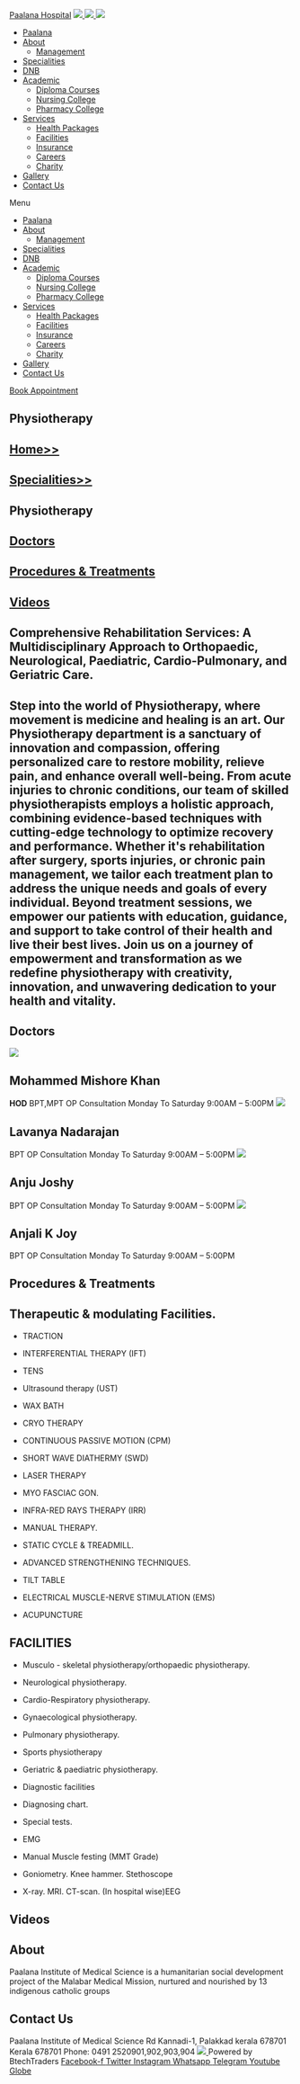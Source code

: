 [Paalana Hospital](https://paalana.in/physiotherapy/<https:/paalana.in> "Paalana Hospital")
[ ![](https://paalana.in/wp-content/uploads/2022/08/Untitled-2.png) ](https://paalana.in/physiotherapy/<https:/paalana.in/>)
[ ![](https://paalana.in/wp-content/uploads/2024/09/Group-883-1024x295.png) ](https://paalana.in/physiotherapy/<https:/paalana.in/>)
![](https://paalana.in/wp-content/uploads/2024/09/164073682_3625173097592065_7499118900655108432_n-1-1.jpg)
  * [Paalana](https://paalana.in/physiotherapy/<https:/paalana.in/>)
  * [About](https://paalana.in/physiotherapy/<https:/paalana.in/about/>)
    * [Management](https://paalana.in/physiotherapy/<https:/paalana.in/management/>)
  * [Specialities](https://paalana.in/physiotherapy/<https:/paalana.in/specialities/>)
  * [DNB](https://paalana.in/physiotherapy/<https:/paalana.in/diplomate-national-board-dnb/>)
  * [Academic](https://paalana.in/physiotherapy/<#>)
    * [Diploma Courses](https://paalana.in/physiotherapy/<https:/paalana.in/academic/>)
    * [Nursing College](https://paalana.in/physiotherapy/<https:/sanjocollegeofnursing.org/>)
    * [Pharmacy College](https://paalana.in/physiotherapy/<http:/www.sanjocps.com/>)
  * [Services](https://paalana.in/physiotherapy/<#>)
    * [Health Packages](https://paalana.in/physiotherapy/<https:/paalana.in/health-packages/>)
    * [Facilities](https://paalana.in/physiotherapy/<https:/paalana.in/facilities/>)
    * [Insurance](https://paalana.in/physiotherapy/<https:/paalana.in/insurance/>)
    * [Careers](https://paalana.in/physiotherapy/<https:/paalana.in/careers/>)
    * [Charity](https://paalana.in/physiotherapy/<https:/paalana.in/charity/>)
  * [Gallery](https://paalana.in/physiotherapy/<https:/paalana.in/our-gallery/>)
  * [Contact Us](https://paalana.in/physiotherapy/<https:/paalana.in/contact-us/>)


Menu
  * [Paalana](https://paalana.in/physiotherapy/<https:/paalana.in/>)
  * [About](https://paalana.in/physiotherapy/<https:/paalana.in/about/>)
    * [Management](https://paalana.in/physiotherapy/<https:/paalana.in/management/>)
  * [Specialities](https://paalana.in/physiotherapy/<https:/paalana.in/specialities/>)
  * [DNB](https://paalana.in/physiotherapy/<https:/paalana.in/diplomate-national-board-dnb/>)
  * [Academic](https://paalana.in/physiotherapy/<#>)
    * [Diploma Courses](https://paalana.in/physiotherapy/<https:/paalana.in/academic/>)
    * [Nursing College](https://paalana.in/physiotherapy/<https:/sanjocollegeofnursing.org/>)
    * [Pharmacy College](https://paalana.in/physiotherapy/<http:/www.sanjocps.com/>)
  * [Services](https://paalana.in/physiotherapy/<#>)
    * [Health Packages](https://paalana.in/physiotherapy/<https:/paalana.in/health-packages/>)
    * [Facilities](https://paalana.in/physiotherapy/<https:/paalana.in/facilities/>)
    * [Insurance](https://paalana.in/physiotherapy/<https:/paalana.in/insurance/>)
    * [Careers](https://paalana.in/physiotherapy/<https:/paalana.in/careers/>)
    * [Charity](https://paalana.in/physiotherapy/<https:/paalana.in/charity/>)
  * [Gallery](https://paalana.in/physiotherapy/<https:/paalana.in/our-gallery/>)
  * [Contact Us](https://paalana.in/physiotherapy/<https:/paalana.in/contact-us/>)


[ Book Appointment ](https://paalana.in/physiotherapy/<https:/bit.ly/pmchysan>)
## Physiotherapy
## [Home>>](https://paalana.in/physiotherapy/<https:/paalana.in>)
## [Specialities>>](https://paalana.in/physiotherapy/<https:/paalana.in/specialities/>)
## Physiotherapy
## [Doctors](https://paalana.in/physiotherapy/<#docs>)
## [Procedures & Treatments](https://paalana.in/physiotherapy/<#pros>)
## [Videos](https://paalana.in/physiotherapy/<#videos>)
## Comprehensive Rehabilitation Services: A Multidisciplinary Approach to Orthopaedic, Neurological, Paediatric, Cardio-Pulmonary, and Geriatric Care.
##  Step into the world of Physiotherapy, where movement is medicine and healing is an art. Our Physiotherapy department is a sanctuary of innovation and compassion, offering personalized care to restore mobility, relieve pain, and enhance overall well-being. From acute injuries to chronic conditions, our team of skilled physiotherapists employs a holistic approach, combining evidence-based techniques with cutting-edge technology to optimize recovery and performance. Whether it's rehabilitation after surgery, sports injuries, or chronic pain management, we tailor each treatment plan to address the unique needs and goals of every individual. Beyond treatment sessions, we empower our patients with education, guidance, and support to take control of their health and live their best lives. Join us on a journey of empowerment and transformation as we redefine physiotherapy with creativity, innovation, and unwavering dedication to your health and vitality.
## Doctors
![](https://paalana.in/wp-content/uploads/2024/06/doctor-placeholder-male.jpg)
## Mohammed Mishore Khan 
**HOD**
BPT,MPT
OP Consultation
Monday To Saturday
9:00AM – 5:00PM
![](https://paalana.in/wp-content/uploads/2024/06/placeholder-doctor-f-320x320-square-9c4abe4ca005f6f527398a211de9d9fe-5edf159a13402.jpg)
## Lavanya Nadarajan 
BPT
OP Consultation
Monday To Saturday
9:00AM – 5:00PM
![](https://paalana.in/wp-content/uploads/2024/06/placeholder-doctor-f-320x320-square-9c4abe4ca005f6f527398a211de9d9fe-5edf159a13402.jpg)
## Anju Joshy
BPT
OP Consultation
Monday To Saturday
9:00AM – 5:00PM
![](https://paalana.in/wp-content/uploads/2024/06/placeholder-doctor-f-320x320-square-9c4abe4ca005f6f527398a211de9d9fe-5edf159a13402.jpg)
## Anjali K Joy
BPT
OP Consultation
Monday To Saturday
9:00AM – 5:00PM
## Procedures & Treatments
## Therapeutic & modulating Facilities.
  * TRACTION
  * INTERFERENTIAL THERAPY (IFT)
  * TENS
  * Ultrasound therapy (UST)
  * WAX BATH
  * CRYO THERAPY
  * CONTINUOUS PASSIVE MOTION (CPM)
  * SHORT WAVE DIATHERMY (SWD)
  * LASER THERAPY


  * MYO FASCIAC GON.
  * INFRA-RED RAYS THERAPY (IRR)
  * MANUAL THERAPY.
  * STATIC CYCLE & TREADMILL.
  * ADVANCED STRENGTHENING TECHNIQUES.
  * TILT TABLE
  * ELECTRICAL MUSCLE-NERVE STIMULATION (EMS)
  * ACUPUNCTURE


## FACILITIES
  * Musculo - skeletal physiotherapy/orthopaedic physiotherapy.
  * Neurological physiotherapy.
  * Cardio-Respiratory physiotherapy.
  * Gynaecological physiotherapy.
  * Pulmonary physiotherapy.
  * Sports physiotherapy 


  * Geriatric & paediatric physiotherapy.
  * Diagnostic facilities
  * Diagnosing chart.
  * Special tests.
  * EMG
  * Manual Muscle festing (MMT Grade)
  * Goniometry. Knee hammer. Stethoscope
  * X-ray. MRI. CT-scan. (In hospital wise)EEG


## Videos
## About
Paalana Institute of Medical Science is a humanitarian social development project of the Malabar Medical Mission, nurtured and nourished by 13 indigenous catholic groups 
## Contact Us
Paalana Institute of Medical Science Rd
Kannadi-1, Palakkad kerala 678701
Kerala 678701
Phone: 0491 2520901,902,903,904
[ ](https://paalana.in/physiotherapy/<https:/www.facebook.com/paalana.pims>) [ ](https://paalana.in/physiotherapy/<https:/www.instagram.com/paalana_hospital/>) [ ](https://paalana.in/physiotherapy/<https:/www.youtube.com/@paalanainstituteofmedicals9226>)
[ ![](https://paalana.in/wp-content/uploads/2024/09/Group-884.png) ](https://paalana.in/physiotherapy/<https:/paalana.in/>)
Powered by BtechTraders
[ Facebook-f ](https://paalana.in/physiotherapy/<https:/www.facebook.com/btechtraderspage/>) [ Twitter ](https://paalana.in/physiotherapy/<https:/twitter.com/BtechTraders>) [ Instagram ](https://paalana.in/physiotherapy/<https:/www.instagram.com/btech_traders/>) [ Whatsapp ](https://paalana.in/physiotherapy/<https:wa.me/+919447090274>) [ Telegram ](https://paalana.in/physiotherapy/<https:/t.me/stockexTrading>) [ Youtube ](https://paalana.in/physiotherapy/<https:/www.youtube.com/c/Btechtraders>) [ Globe ](https://paalana.in/physiotherapy/<https:/btechtraders.com/>)
